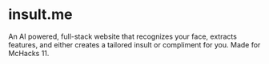 # insult.me
An AI powered, full-stack website that recognizes your face, extracts features, and either creates a tailored insult or compliment for you.
Made for McHacks 11.
